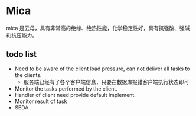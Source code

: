# Mica
mica 是云母，具有非常高的绝缘、绝热性能，化学稳定性好，具有抗强酸、强碱和抗压能力。


## todo list
- Need to be aware of the client load pressure, can not deliver all tasks to the clients.
  - 服务端已经有了各个客户端信息，只要在数据库报错客户端执行状态即可
- Monitor the tasks performed by the client.
- Handler of client need provide default implement.
- Monitor result of task 
- SEDA
